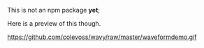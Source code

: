 This is not an npm package __yet__;

Here is a preview of this though.

https://github.com/colevoss/wavy/raw/master/waveformdemo.gif
